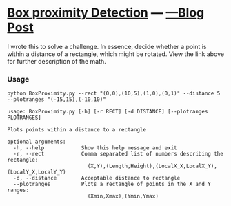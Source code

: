# [Box proximity Detection](https://github.com/David-Carlson/PyScripts/tree/master/BoxProximity) — [—Blog Post](https://david-carlson.github.io/blog/box-proximity)
I wrote this to solve a challenge. In essence, decide whether a point is within a distance of a rectangle, which might be rotated. View the link above for further description of the math.

### Usage
```
python BoxProximity.py --rect "(0,0),(10,5),(1,0),(0,1)" --distance 5 --plotranges "(-15,15),(-10,10)"
```
```
usage: BoxProximity.py [-h] [-r RECT] [-d DISTANCE] [--plotranges PLOTRANGES]

Plots points within a distance to a rectangle

optional arguments:
  -h, --help            Show this help message and exit
  -r, --rect            Comma separated list of numbers describing the rectangle:
                          (X,Y),(Length,Height),(LocalX_X,LocalX_Y),(LocalY_X,LocalY_Y)
  -d, --distance        Acceptable distance to rectangle
  --plotranges          Plots a rectangle of points in the X and Y ranges:
                          (Xmin,Xmax),(Ymin,Ymax)
```
